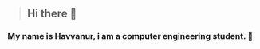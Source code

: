 >## Hi there 👋
### My name is Havvanur, i am a computer engineering student. :slightly_smiling_face: 



<br>



<!--
![TGQ3](https://user-images.githubusercontent.com/81237002/161098333-1f23cd91-5d00-45ef-a769-1b8817ec6456.gif) 
-->
<!--

>![language](https://img.shields.io/badge/C-00599C?style=for-the-badge&logo=c&logoColor=white) 
>>![language](https://img.shields.io/badge/C%2B%2B-00599C?style=for-the-badge&logo=c%2B%2B&logoColor=white)
>>>![language](https://img.shields.io/badge/Python-FFD43B?style=for-the-badge&logo=python&logoColor=blue)
>>>>![Deponuzun İstatistikleri]( https://github-readme-stats.vercel.app/api/top-langs/?username=havvabzkrtt&theme=blue-green)

-->



<!--
>>>>![language]
>>>>>![language]
-->


<!--

![markdown](https://img.shields.io/badge/Visual_Studio_Code-0078D4?style=for-the-badge&logo=visual%20studio%20code&logoColor=white)
![markdown](https://img.shields.io/badge/Visual_Studio-5C2D91?style=for-the-badge&logo=visual%20studio&logoColor=white)
-->
<!--
![image](https://github-readme-stats.vercel.app/api/top-langs/?username={havvabzkrtt})
<img src="{https://github-readme-stats.vercel.app/api/top-langs/?username={havvabzkrtt}}" />
-->


<br><br>
<!--
-----------

> ### _Do you want a radom joke ?_ :slightly_smiling_face: 

![Şakalar Kartı]( https://readme-jokes.vercel.app/api)

-->
<!--
**havvabzkrtt/havvabzkrtt** is a 
al_ ✨ repository because its `README.md` (this file) appears on your GitHub profile.

Here are some ideas to get you started:

- 🔭 I’m currently working on ...
- 🌱 I’m currently learning ...
- 👯 I’m looking to collaborate on ...
- 🤔 I’m looking for help with ...
- 💬 Ask me about ...
- 📫 How to reach me: ...
- 😄 Pronouns: ...
- ⚡ Fun fact: ...
-->
